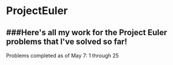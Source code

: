 # ProjectEuler
###Here's all my work for the Project Euler problems that I've solved so far!
---
Problems completed as of May 7: 1 through 25
